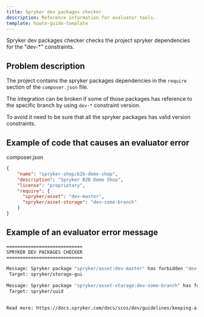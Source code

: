 ```yaml
---
title: Spryker dev packages checker
description: Reference information for evaluator tools.
template: howto-guide-template
---
```


Spryker dev packages checker checks the project spryker dependencies for the "dev-*" constraints.

## Problem description

The project contains the spryker packages dependencies in the `require` section of the `composer.json` file.

The integration can be broken if some of those packages has reference to the specific branch by using `dev-*` constraint version.

To avoid it need to be sure that all the spryker packages has valid version constraints.

## Example of code that causes an evaluator error

composer.json
```json
{
    "name": "spryker-shop/b2b-demo-shop",
    "description": "Spryker B2B Demo Shop",
    "license": "proprietary",
    "require": {
      "spryker/asset": "dev-master",
      "spryker/asset-storage": "dev-some-branch"
    }
}
```

## Example of an evaluator error message

```bash
============================
SPRYKER DEV PACKAGES CHECKER
============================

Message: Spryker package "spryker/asset:dev-master" has forbidden "dev-*" version constraint 
 Target: spryker/storage-gui                                                                    
                                                                                                
Message: Spryker package "spryker/asset-storage:dev-some-branch" has forbidden "dev-*" version constraint 
 Target: spryker/uuid                                                                                                           
                                                                                                                                

Read more: https://docs.spryker.com/docs/scos/dev/guidelines/keeping-a-project-upgradable/upgradability-guidelines/spryker-dev-packages-checker.html

```